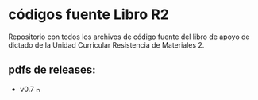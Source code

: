 # códigos fuente Libro R2

Repositorio con todos los archivos de código fuente del libro de apoyo de dictado de la Unidad Curricular Resistencia de Materiales 2.

## pdfs de releases:
 * v0.7 <a href="/releases/libroR2_v0.7.pdf" target="_blank"><img src="https://www.fing.edu.uy/~jorgepz/figs/pdf-logo-m.jpg" alt="pdf v0.7" align="bottom" border="0" height="12"></a>


